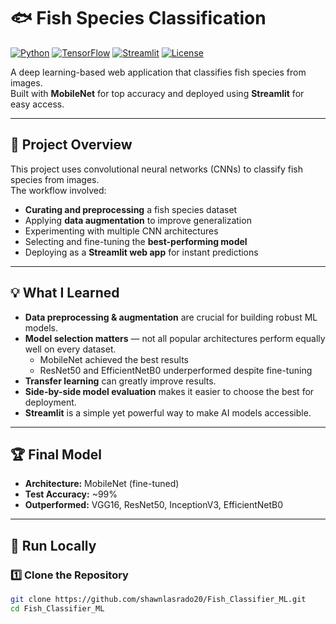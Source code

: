 # 🐟 Fish Species Classification

[![Python](https://img.shields.io/badge/Python-3.9%2B-blue.svg)](https://www.python.org/)
[![TensorFlow](https://img.shields.io/badge/TensorFlow-2.x-orange.svg)](https://www.tensorflow.org/)
[![Streamlit](https://img.shields.io/badge/Streamlit-App-red.svg)](https://streamlit.io/)
[![License](https://img.shields.io/badge/License-MIT-green.svg)](LICENSE)

A deep learning-based web application that classifies fish species from images.  
Built with **MobileNet** for top accuracy and deployed using **Streamlit** for easy access.  

---

## 📌 Project Overview
This project uses convolutional neural networks (CNNs) to classify fish species from images.  
The workflow involved:
- **Curating and preprocessing** a fish species dataset
- Applying **data augmentation** to improve generalization
- Experimenting with multiple CNN architectures
- Selecting and fine-tuning the **best-performing model**
- Deploying as a **Streamlit web app** for instant predictions

---

## 💡 What I Learned
- **Data preprocessing & augmentation** are crucial for building robust ML models.  
- **Model selection matters** — not all popular architectures perform equally well on every dataset.  
  - MobileNet achieved the best results  
  - ResNet50 and EfficientNetB0 underperformed despite fine-tuning  
- **Transfer learning** can greatly improve results.  
- **Side-by-side model evaluation** makes it easier to choose the best for deployment.  
- **Streamlit** is a simple yet powerful way to make AI models accessible.  

---

## 🏆 Final Model
- **Architecture:** MobileNet (fine-tuned)  
- **Test Accuracy:** ~99%  
- **Outperformed:** VGG16, ResNet50, InceptionV3, EfficientNetB0  

---

## 🚀 Run Locally

### 1️⃣ Clone the Repository
```bash
git clone https://github.com/shawnlasrado20/Fish_Classifier_ML.git
cd Fish_Classifier_ML
